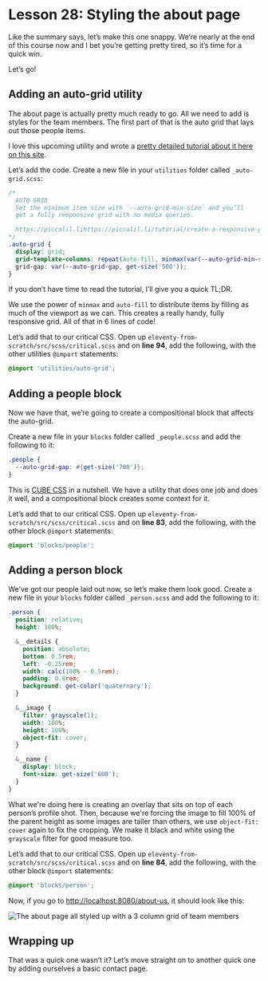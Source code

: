 # Lesson 28: Styling the about page

<ContentWarning />
 
Like the summary says, let’s make this one snappy. We’re nearly at the end of this course now and I bet you’re getting pretty tired, so it’s time for a quick win.

Let’s go!

## Adding an auto-grid utility

The about page is actually pretty much ready to go. All we need to add is styles for the team members. The first part of that is the auto grid that lays out those people items.

I love this upcoming utility and wrote a [pretty detailed tutorial about it here on this site](https://piccalil.li/tutorial/create-a-responsive-grid-layout-with-no-media-queries-using-css-grid/).

Let’s add the code. Create a new file in your `utilities` folder called `_auto-grid.scss`:

```scss
/*
  AUTO GRID
  Set the minimum item size with `--auto-grid-min-size` and you’ll
  get a fully responsive grid with no media queries.

  https://piccalil.lihttps://piccalil.li/tutorial/create-a-responsive-grid-layout-with-no-media-queries-using-css-grid/
*/
.auto-grid {
  display: grid;
  grid-template-columns: repeat(auto-fill, minmax(var(--auto-grid-min-size, 16rem), 1fr));
  grid-gap: var(--auto-grid-gap, get-size('500'));
}
```

If you don’t have time to read the tutorial, I’ll give you a quick TL;DR.

We use the power of `minmax` and `auto-fill` to distribute items by filling as much of the viewport as we can. This creates a really handy, fully responsive grid. All of that in 6 lines of code!

Let’s add that to our critical CSS. Open up `eleventy-from-scratch/src/scss/critical.scss` and on **line 94**, add the following, with the other utilities `@import` statements:

```scss
@import 'utilities/auto-grid';
```

## Adding a people block

Now we have that, we’re going to create a compositional block that affects the auto-grid.

Create a new file in your `blocks` folder called `_people.scss` and add the following to it:

```scss
.people {
  --auto-grid-gap: #{get-size('700')};
}
```

This is [CUBE CSS](https://piccalil.li/cube-css/) in a nutshell. We have a utility that does one job and does it well, and a compositional block creates some context for it.

Let’s add that to our critical CSS. Open up `eleventy-from-scratch/src/scss/critical.scss` and on **line 83**, add the following, with the other block `@import` statements:

```scss
@import 'blocks/people';
```

## Adding a person block

We’ve got our people laid out now, so let’s make them look good. Create a new file in your `blocks` folder called `_person.scss` and add the following to it:

```scss
.person {
  position: relative;
  height: 100%;

  &__details {
    position: absolute;
    bottom: 0.5rem;
    left: -0.25rem;
    width: calc(100% - 0.5rem);
    padding: 0.8rem;
    background: get-color('quaternary');
  }

  &__image {
    filter: grayscale(1);
    width: 100%;
    height: 100%;
    object-fit: cover;
  }

  &__name {
    display: block;
    font-size: get-size('600');
  }
}
```

What we're doing here is creating an overlay that sits on top of each person’s profile shot. Then, because we're forcing the image to fill 100% of the parent height as some images are taller than others, we use `object-fit: cover` again to fix the cropping. We make it black and white using the `grayscale` filter for good measure too.

Let’s add that to our critical CSS. Open up `eleventy-from-scratch/src/scss/critical.scss` and on **line 84**, add the following, with the other block `@import` statements:

```scss
@import 'blocks/person';
```

Now, if you go to <http://localhost:8080/about-us>, it should look like this:

![The about page all styled up with a 3 column grid of team members](/images/courses/learn-eleventy-from-scratch/ss-about-page-styled.jpg)

## Wrapping up

That was a quick one wasn’t it? Let’s move straight on to another quick one by adding ourselves a basic contact page.
